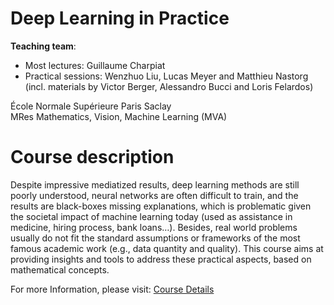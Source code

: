 # Deep Learning in Practice

**Teaching team**:
  - Most lectures: Guillaume Charpiat
  - Practical sessions: Wenzhuo Liu, Lucas Meyer and Matthieu Nastorg (incl. materials by Victor Berger, Alessandro Bucci and Loris Felardos)

École Normale Supérieure Paris Saclay	  
MRes Mathematics, Vision, Machine Learning (MVA)


# Course description

Despite impressive mediatized results, deep learning methods are still poorly understood, neural networks are often difficult to train, and the results are black-boxes missing explanations, which is problematic given the societal impact of machine learning today (used as assistance in medicine, hiring process, bank loans…). Besides, real world problems usually do not fit the standard assumptions or frameworks of the most famous academic work (e.g., data quantity and quality). This course aims at providing insights and tools to address these practical aspects, based on mathematical concepts.

For more Information, please visit: [Course Details](https://www.lri.fr/~gcharpia/deeppractice/index_2022.html)
